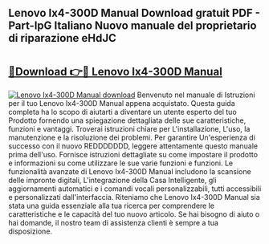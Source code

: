 ## Lenovo Ix4-300D Manual Download gratuit PDF - Part-lpG Italiano Nuovo manuale del proprietario di riparazione eHdJC

# <h2><a href="http://dffeiu.blite.top/?on=Lenovo+Ix4-300D+Manual">🔗Download 👉🔴 Lenovo Ix4-300D Manual</a></h2>

[![Lenovo Ix4-300D Manual download](https://i.imgur.com/lujVjoI.png)](http://dffeiu.blite.top/?on=Lenovo+Ix4-300D+Manual)
Benvenuto nel manuale di Istruzioni per il tuo Lenovo Ix4-300D Manual appena acquistato. Questa guida completa ha lo scopo di aiutarti a diventare un utente esperto del tuo Prodotto fornendo una spiegazione dettagliata delle sue caratteristiche, funzioni e vantaggi. Troverai istruzioni chiare per L'installazione, L'uso, la manutenzione e la risoluzione dei problemi. Per garantire Un'esperienza di successo con il nuovo REDDDDDDD, leggere attentamente questo manuale prima dell'uso. Fornisce istruzioni dettagliate su come impostare il prodotto e informazioni su come utilizzare le sue varie funzioni e funzioni. Le funzionalità avanzate di Lenovo Ix4-300D Manual includono la scansione delle impronte digitali, L'integrazione della Casa Intelligente, gli aggiornamenti automatici e i comandi vocali personalizzabili, tutti accessibili e personalizzati dall'interfaccia. Riteniamo che Lenovo Ix4-300D Manual sia stata una guida essenziale alla tua ricerca per comprendere le caratteristiche e le capacità del tuo nuovo articolo. Se hai bisogno di aiuto o hai domande, il nostro team di assistenza clienti è sempre a tua disposizione.
